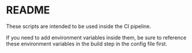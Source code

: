 # README

These scripts are intended to be used inside the CI pipeline.

If you need to add environment variables inside them,
be sure to reference these environment variables
in the build step in the config file first.

